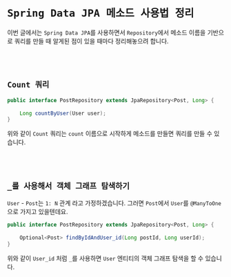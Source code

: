 # `Spring Data JPA 메소드 사용법 정리`

이번 글에서는 `Spring Data JPA`를 사용하면서 `Repository`에서 메소드 이름을 기반으로 쿼리를 만들 때 알게된 점이 있을 때마다 정리해놓으려 합니다. 

<br> <br>

## `Count 쿼리`

```java
public interface PostRepository extends JpaRepository<Post, Long> {
    
    Long countByUser(User user);
}
```

위와 같이 `Count` 쿼리는 `count` 이름으로 시작하게 메소드를 만들면 쿼리를 만들 수 있습니다. 

<br> <br>

## `_를 사용해서 객체 그래프 탐색하기`

`User` - `Post`는 `1: N` 관계 라고 가정하겠습니다. 그러면 `Post`에서 `User`를 `@ManyToOne`으로 가지고 있을텐데요. 

```java
public interface PostRepository extends JpaRepository<Post, Long> {
    
    Optional<Post> findByIdAndUser_id(Long postId, Long userId);
}
```

위와 같이 `User_id` 처럼 `_`를 사용하면 `User` 엔티티의 객체 그래프 탐색을 할 수 있습니다. 